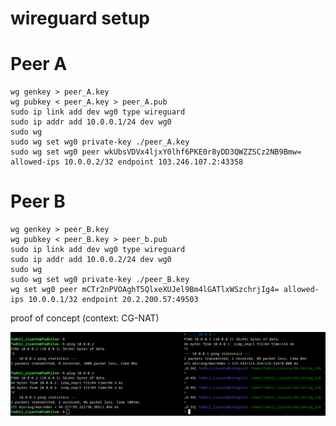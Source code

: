 # wireguard setup

# Peer A

```
wg genkey > peer_A.key
wg pubkey < peer_A.key > peer_A.pub
sudo ip link add dev wg0 type wireguard
sudo ip addr add 10.0.0.1/24 dev wg0
sudo wg
sudo wg set wg0 private-key ./peer_A.key
sudo wg set wg0 peer wkUbsVDVx4ljxY0lhf6PKE0r8yDD3QWZZSCz2NB9Bmw= allowed-ips 10.0.0.2/32 endpoint 103.246.107.2:43358
```

# Peer B

```
wg genkey > peer_B.key
wg pubkey < peer_B.key > peer_b.pub
sudo ip link add dev wg0 type wireguard
sudo ip addr add 10.0.0.2/24 dev wg0
sudo wg
sudo wg set wg0 private-key ./peer_B.key
wg set wg0 peer mCTr2nPVOAghT5QlxeXUJel9Bm4lGATlxWSzchrjIg4= allowed-ips 10.0.0.1/32 endpoint 20.2.200.57:49503
```


proof of concept (context: CG-NAT)

![image](../_images/ab814abe4712e2984ea8be6e4367d61060c854b73628e2d04bf2303f6a78d0b8562a8be272047b7a4896c210ad826064468ea3b92faf73d82464897b.png)